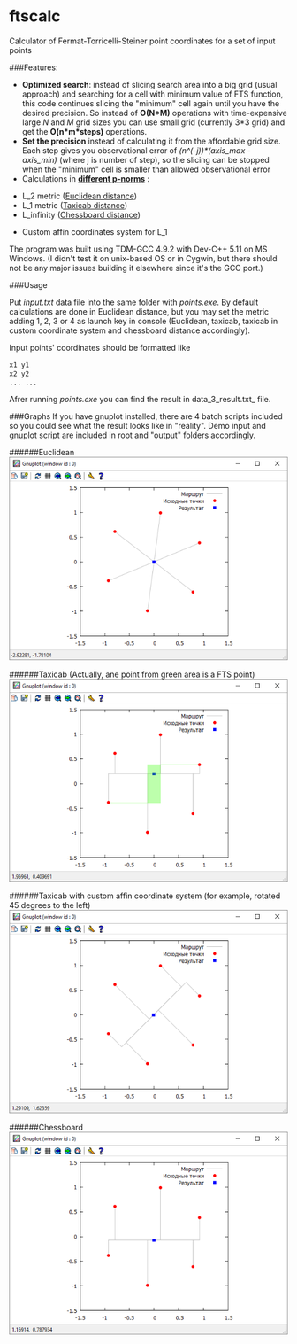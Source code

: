 # ftscalc
Calculator of Fermat-Torricelli-Steiner point coordinates for a set of input points

###Features:
 - **Optimized search**: instead of slicing search area into a big grid (usual approach) and searching for a cell with minimum value of FTS function, this code continues slicing the "minimum" cell again until you have the desired precision. So instead of **O(N\*M)** operations with time-expensive large *N* and *M* grid sizes you can use small grid (currently 3\*3 grid) and get the **O(n\*m\*steps)** operations. 
 - **Set the precision** instead of calculating it from the affordable grid size. Each step gives you observational error of _(n^(-j))\*(axis\_max - axis\_min)_ (where j is number of step), so the slicing can be stopped when the "minimum" cell is smaller than allowed observational error
 - Calculations in **[different p-norms](https://en.wikipedia.org/wiki/Lp_space#The_p-norm_in_finite_dimensions)** : 
* L\_2 metric ([Euclidean distance](https://en.wikipedia.org/wiki/Euclidean_distance))
* L\_1 metric ([Taxicab distance](https://en.wikipedia.org/wiki/Manhattan_distance)) 
* L\_infinity ([Chessboard distance](https://en.wikipedia.org/wiki/Chebyshev_distance))
 - Custom affin coordinates system for L\_1


The program was built using TDM-GCC 4.9.2 with Dev-C++ 5.11 on MS Windows. (I didn't test it on unix-based OS or in Cygwin, but there should not be any major issues building it elsewhere since it's the GCC port.)

###Usage

Put _input.txt_ data file into the same folder with _points.exe_. By default calculations are done in Euclidean distance, but you may set the metric adding 1, 2, 3 or 4 as launch key in console (Euclidean, taxicab, taxicab in custom coordinate system and chessboard distance accordingly).

Input points' coordinates should be formatted like

```
x1 y1
x2 y2
... ... 
```


Afrer running _points.exe_ you can find the result in data_3_result.txt_ file.

###Graphs
If you have gnuplot installed, there are 4 batch scripts included so you could see what the result looks like in "reality". Demo input and gnuplot script are included in root and "output" folders accordingly.

######Euclidean
![](https://raw.githubusercontent.com/RosinSmoke/content/master/euclidis.png)

######Taxicab
(Actually, ane point from green area is a FTS point)
![](https://raw.githubusercontent.com/RosinSmoke/content/master/taxicab.png)

######Taxicab with custom affin coordinate system
(for example, rotated 45 degrees to the left)
![](https://raw.githubusercontent.com/RosinSmoke/content/master/taxicab_custom.png)

######Chessboard
![](https://raw.githubusercontent.com/RosinSmoke/content/master/chessboard.png)
